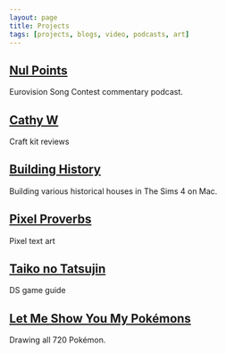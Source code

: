 ```yaml
---
layout: page
title: Projects
tags: [projects, blogs, video, podcasts, art]
---
```


## [Nul Points](https://www.youtube.com/channel/UC6I3FoS8Y3oVsM8Z92eXegQ)

Eurovision Song Contest commentary podcast.

## [Cathy W](https://www.youtube.com/c/CathyWho)

Craft kit reviews

## [Building History](https://www.youtube.com/playlist?list=PLZxzmAgtkINoe2K-CEt0M64N88it4FnwG)

Building various historical houses in The Sims 4 on Mac.

## [Pixel Proverbs](/pixel-proverbs/)

Pixel text art

## [Taiko no Tatsujin](/taiko-no-tatsujin/)

DS game guide

## [Let Me Show You My Pokémons](http://lupiter.tumblr.com)

Drawing all 720 Pokémon.


